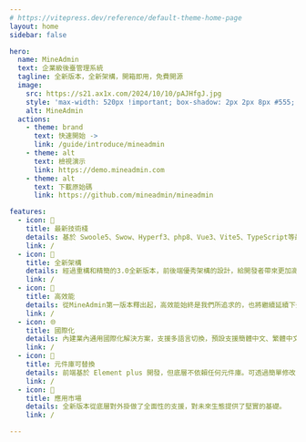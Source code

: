 ```yaml
---
# https://vitepress.dev/reference/default-theme-home-page
layout: home
sidebar: false

hero:
  name: MineAdmin
  text: 企業級後臺管理系統
  tagline: 全新版本，全新架構，開箱即用，免費開源
  image: 
    src: https://s21.ax1x.com/2024/10/10/pAJHfgJ.jpg
    style: 'max-width: 520px !important; box-shadow: 2px 2px 8px #555; border-radius: 5px; margin-top: 0px;'
    alt: MineAdmin
  actions:
    - theme: brand
      text: 快速開始 ->
      link: /guide/introduce/mineadmin
    - theme: alt
      text: 檢視演示
      link: https://demo.mineadmin.com
    - theme: alt
      text: 下載原始碼
      link: https://github.com/mineadmin/mineadmin

features:
  - icon: 🚀
    title: 最新技術棧
    details: 基於 Swoole5、Swow、Hyperf3、php8、Vue3、Vite5、TypeScript等最新前沿技術。
    link: /
  - icon: 🍿
    title: 全新架構
    details: 經過重構和精簡的3.0全新版本，前後端優秀架構的設計，給開發者帶來更加高效的開發體驗以及效率。
    link: /
  - icon: 🚅
    title: 高效能
    details: 從MineAdmin第一版本釋出起，高效能始終是我們所追求的，也將繼續延續下去。
    link: /
  - icon: 🌐
    title: 國際化
    details: 內建業內通用國際化解決方案，支援多語言切換，預設支援簡體中文、繁體中文和英文。
    link: /
  - icon: 🎨
    title: 元件庫可替換
    details: 前端基於 Element plus 開發，但底層不依賴任何元件庫。可透過簡單修改，替換成市面上任意元件庫。
    link: /
  - icon: 🎡
    title: 應用市場
    details: 全新版本從底層對外掛做了全面性的支援，對未來生態提供了堅實的基礎。
    link: /

---
```


